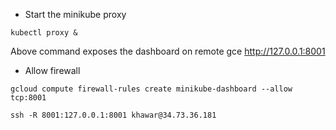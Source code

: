 * Start the minikube proxy

```aidl
kubectl proxy &
```
Above command exposes the dashboard on remote gce
http://127.0.0.1:8001

* Allow firewall
```editorconfig
gcloud compute firewall-rules create minikube-dashboard --allow tcp:8001
```
```concept
ssh -R 8001:127.0.0.1:8001 khawar@34.73.36.181
```

